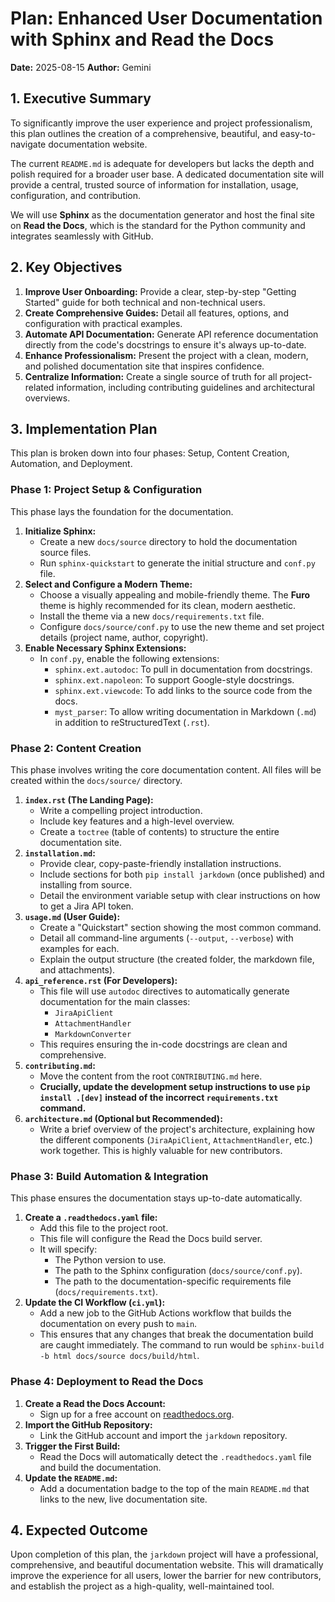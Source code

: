 # Plan: Enhanced User Documentation with Sphinx and Read the Docs

**Date:** 2025-08-15
**Author:** Gemini

## 1. Executive Summary

To significantly improve the user experience and project professionalism, this plan outlines the creation of a comprehensive, beautiful, and easy-to-navigate documentation website.

The current `README.md` is adequate for developers but lacks the depth and polish required for a broader user base. A dedicated documentation site will provide a central, trusted source of information for installation, usage, configuration, and contribution.

We will use **Sphinx** as the documentation generator and host the final site on **Read the Docs**, which is the standard for the Python community and integrates seamlessly with GitHub.

## 2. Key Objectives

1.  **Improve User Onboarding:** Provide a clear, step-by-step "Getting Started" guide for both technical and non-technical users.
2.  **Create Comprehensive Guides:** Detail all features, options, and configuration with practical examples.
3.  **Automate API Documentation:** Generate API reference documentation directly from the code's docstrings to ensure it's always up-to-date.
4.  **Enhance Professionalism:** Present the project with a clean, modern, and polished documentation site that inspires confidence.
5.  **Centralize Information:** Create a single source of truth for all project-related information, including contributing guidelines and architectural overviews.

## 3. Implementation Plan

This plan is broken down into four phases: Setup, Content Creation, Automation, and Deployment.

### Phase 1: Project Setup & Configuration

This phase lays the foundation for the documentation.

1.  **Initialize Sphinx:**
    *   Create a new `docs/source` directory to hold the documentation source files.
    *   Run `sphinx-quickstart` to generate the initial structure and `conf.py` file.
2.  **Select and Configure a Modern Theme:**
    *   Choose a visually appealing and mobile-friendly theme. The **Furo** theme is highly recommended for its clean, modern aesthetic.
    *   Install the theme via a new `docs/requirements.txt` file.
    *   Configure `docs/source/conf.py` to use the new theme and set project details (project name, author, copyright).
3.  **Enable Necessary Sphinx Extensions:**
    *   In `conf.py`, enable the following extensions:
        *   `sphinx.ext.autodoc`: To pull in documentation from docstrings.
        *   `sphinx.ext.napoleon`: To support Google-style docstrings.
        *   `sphinx.ext.viewcode`: To add links to the source code from the docs.
        *   `myst_parser`: To allow writing documentation in Markdown (`.md`) in addition to reStructuredText (`.rst`).

### Phase 2: Content Creation

This phase involves writing the core documentation content. All files will be created within the `docs/source/` directory.

1.  **`index.rst` (The Landing Page):**
    *   Write a compelling project introduction.
    *   Include key features and a high-level overview.
    *   Create a `toctree` (table of contents) to structure the entire documentation site.
2.  **`installation.md`:**
    *   Provide clear, copy-paste-friendly installation instructions.
    *   Include sections for both `pip install jarkdown` (once published) and installing from source.
    *   Detail the environment variable setup with clear instructions on how to get a Jira API token.
3.  **`usage.md` (User Guide):**
    *   Create a "Quickstart" section showing the most common command.
    *   Detail all command-line arguments (`--output`, `--verbose`) with examples for each.
    *   Explain the output structure (the created folder, the markdown file, and attachments).
4.  **`api_reference.rst` (For Developers):**
    *   This file will use `autodoc` directives to automatically generate documentation for the main classes:
        *   `JiraApiClient`
        *   `AttachmentHandler`
        *   `MarkdownConverter`
    *   This requires ensuring the in-code docstrings are clean and comprehensive.
5.  **`contributing.md`:**
    *   Move the content from the root `CONTRIBUTING.md` here.
    *   **Crucially, update the development setup instructions to use `pip install .[dev]` instead of the incorrect `requirements.txt` command.**
6.  **`architecture.md` (Optional but Recommended):**
    *   Write a brief overview of the project's architecture, explaining how the different components (`JiraApiClient`, `AttachmentHandler`, etc.) work together. This is highly valuable for new contributors.

### Phase 3: Build Automation & Integration

This phase ensures the documentation stays up-to-date automatically.

1.  **Create a `.readthedocs.yaml` file:**
    *   Add this file to the project root.
    *   This file will configure the Read the Docs build server.
    *   It will specify:
        *   The Python version to use.
        *   The path to the Sphinx configuration (`docs/source/conf.py`).
        *   The path to the documentation-specific requirements file (`docs/requirements.txt`).
2.  **Update the CI Workflow (`ci.yml`):**
    *   Add a new job to the GitHub Actions workflow that builds the documentation on every push to `main`.
    *   This ensures that any changes that break the documentation build are caught immediately. The command to run would be `sphinx-build -b html docs/source docs/build/html`.

### Phase 4: Deployment to Read the Docs

1.  **Create a Read the Docs Account:**
    *   Sign up for a free account on [readthedocs.org](https://readthedocs.org/).
2.  **Import the GitHub Repository:**
    *   Link the GitHub account and import the `jarkdown` repository.
3.  **Trigger the First Build:**
    *   Read the Docs will automatically detect the `.readthedocs.yaml` file and build the documentation.
4.  **Update the `README.md`:**
    *   Add a documentation badge to the top of the main `README.md` that links to the new, live documentation site.

## 4. Expected Outcome

Upon completion of this plan, the `jarkdown` project will have a professional, comprehensive, and beautiful documentation website. This will dramatically improve the experience for all users, lower the barrier for new contributors, and establish the project as a high-quality, well-maintained tool.
